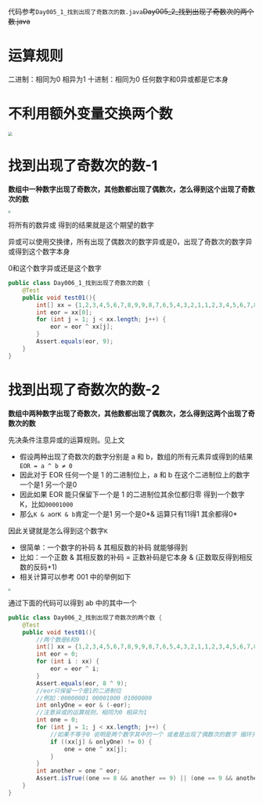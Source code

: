 代码参考`Day005_1_找到出现了奇数次的数.java`~~Day005_2_找到出现了奇数次的两个数.java~~

# 运算规则

二进制：相同为0 相异为1
十进制：相同为0 任何数字和0异或都是它本身

# 不利用额外变量交换两个数

<img src="C:\ImageA\20231008103126.png" style="zoom:50%;" />

# 找到出现了奇数次的数-1

**数组中一种数字出现了奇数次，其他数都出现了偶数次，怎么得到这个出现了奇数次的数**

<img src="C:\ImageA\20231008103149.png" style="zoom:33%;" />

将所有的数异或 得到的结果就是这个期望的数字

异或可以使用交换律，所有出现了偶数次的数字异或是0，出现了奇数次的数字异或得到这个数字本身

0和这个数字异或还是这个数字

```java
public class Day006_1_找到出现了奇数次的数 {
    @Test
    public void test01(){
        int[] xx = {1,2,3,4,5,6,7,8,9,9,8,7,6,5,4,3,2,1,1,2,3,4,5,6,7,8,9,8,7,6,5,4,3,2,1};
        int eor = xx[0];
        for (int j = 1; j < xx.length; j++) {
            eor = eor ^ xx[j];
        }
        Assert.equals(eor, 9);
    }
}
```

# 找到出现了奇数次的数-2

**数组中两种数字出现了奇数次，其他数都出现了偶数次，怎么得到这两个出现了奇数次的数**

先决条件注意异或的运算规则。见上文

- 假设两种出现了奇数次的数字分别是 a 和 b，数组的所有元素异或得到的结果`EOR = a ^ b ≠ 0`
- 因此对于 EOR 任何一个是 1 的二进制位上，a 和 b 在这个二进制位上的数字 一个是1 另一个是0
- 因此如果 EOR 能只保留下一个是 1 的二进制位其余位都归零 得到一个数字 K，比如`00001000`
- 那么`K & a`or`K & b`肯定一个是1 另一个是0*& 运算只有11得1 其余都得0*

因此关键就是怎么得到这个数字`K`

- 很简单：一个数字的补码 & 其相反数的补码 就能够得到
- 比如：一个正数 & 其相反数的补码 = 正数补码是它本身 & (正数取反得到相反数的反码+1)
- 相关计算可以参考 001 中的举例如下

<img src="C:\ImageA\20231008103221.png" style="zoom:33%;" />

通过下面的代码可以得到 ab 中的其中一个

```java
public class Day006_2_找到出现了奇数次的两个数 {
    @Test
    public void test01(){
        //两个数是8和9
        int[] xx = {1,2,3,4,5,6,7,8,9,9,8,7,6,5,4,3,2,1,1,2,3,4,5,6,7,8,9,8,7,6,5,4,3,2,1,8};
        int eor = 0;
        for (int i : xx) {
            eor = eor ^ i;
        }
        Assert.equals(eor, 8 ^ 9);
        //eor只保留一个是1的二进制位
        //例如：00000001 00001000 01000000
        int onlyOne = eor & (-eor);
        //注意异或的运算规则，相同为0 相异为1
        int one = 0;
        for (int j = 1; j < xx.length; j++) {
            //如果不等于0 说明是两个数字其中的一个 或者是出现了偶数次的数字 循环完毕得到ab中的其中一个
            if ((xx[j] & onlyOne) != 0) {
                one = one ^ xx[j];
            }
        }
        int another = one ^ eor;
        Assert.isTrue((one == 8 && another == 9) || (one == 9 && another == 8));
    }
}
```